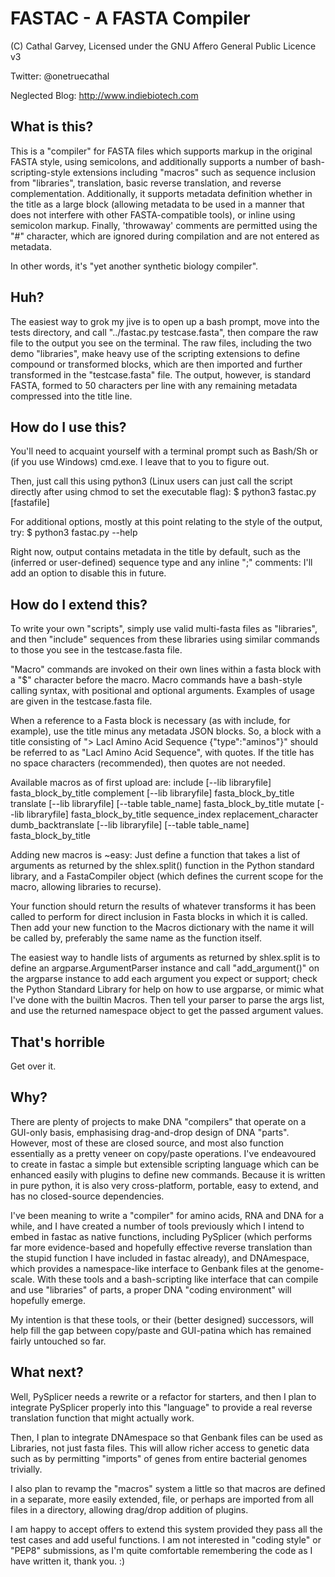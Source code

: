 FASTAC - A FASTA Compiler
=========================
(C) Cathal Garvey, Licensed under the GNU Affero General Public Licence v3

Twitter: @onetruecathal

Neglected Blog: http://www.indiebiotech.com

What is this?
-------------
This is a "compiler" for FASTA files which supports markup in the original FASTA style, using semicolons, and additionally supports a number of bash-scripting-style extensions including "macros" such as sequence inclusion from "libraries", translation, basic reverse translation, and reverse complementation. Additionally, it supports metadata definition whether in the title as a large block (allowing metadata to be used in a manner that does not interfere with other FASTA-compatible tools), or inline using semicolon markup. Finally, 'throwaway' comments are permitted using the "#" character, which are ignored during compilation and are not entered as metadata.

In other words, it's "yet another synthetic biology compiler".

Huh?
----
The easiest way to grok my jive is to open up a bash prompt, move into the tests directory, and call "../fastac.py testcase.fasta", then compare the raw file to the output you see on the terminal. The raw files, including the two demo "libraries", make heavy use of the scripting extensions to define compound or transformed blocks, which are then imported and further transformed in the "testcase.fasta" file. The output, however, is standard FASTA, formed to 50 characters per line with any remaining metadata compressed into the title line.

How do I use this?
------------------
You'll need to acquaint yourself with a terminal prompt such as Bash/Sh or (if you use Windows) cmd.exe. I leave that to you to figure out.

Then, just call this using python3 (Linux users can just call the script directly after using chmod to set the executable flag):
$ python3 fastac.py [fastafile]

For additional options, mostly at this point relating to the style of the output, try:
$ python3 fastac.py --help

Right now, output contains metadata in the title by default, such as the (inferred or user-defined) sequence type and any inline ";" comments: I'll add an option to disable this in future.

How do I extend this?
---------------------
To write your own "scripts", simply use valid multi-fasta files as "libraries", and then "include" sequences from these libraries using similar commands to those you see in the testcase.fasta file.

"Macro" commands are invoked on their own lines within a fasta block with a "$" character before the macro. Macro commands have a bash-style calling syntax, with positional and optional arguments. Examples of usage are given in the testcase.fasta file.

When a reference to a Fasta block is necessary (as with include, for example), use the title minus any metadata JSON blocks. So, a block with a title consisting of "> LacI Amino Acid Sequence {"type":"aminos"}" should be referred to as "LacI Amino Acid Sequence", with quotes. If the title has no space characters (recommended), then quotes are not needed.

Available macros as of first upload are:
include [--lib libraryfile] fasta_block_by_title
complement [--lib libraryfile] fasta_block_by_title
translate [--lib libraryfile] [--table table_name] fasta_block_by_title
mutate [--lib libraryfile] fasta_block_by_title sequence_index replacement_character
dumb_backtranslate [--lib libraryfile] [--table table_name] fasta_block_by_title

Adding new macros is ~easy: Just define a function that takes a list of arguments as returned by the shlex.split() function in the Python standard library, and a FastaCompiler object (which defines the current scope for the macro, allowing libraries to recurse).

Your function should return the results of whatever transforms it has been called to perform for direct inclusion in Fasta blocks in which it is called. Then add your new function to the Macros dictionary with the name it will be called by, preferably the same name as the function itself.

The easiest way to handle lists of arguments as returned by shlex.split is to define an argparse.ArgumentParser instance and call "add_argument()" on the argparse instance to add each argument you expect or support; check the Python Standard Library for help on how to use argparse, or mimic what I've done with the builtin Macros. Then tell your parser to parse the args list, and use the returned namespace object to get the passed argument values.

That's horrible
---------------
Get over it.

Why?
----
There are plenty of projects to make DNA "compilers" that operate on a GUI-only basis, emphasising drag-and-drop design of DNA "parts". However, most of these are closed source, and most also function essentially as a pretty veneer on copy/paste operations. I've endeavoured to create in fastac a simple but extensible scripting language which can be enhanced easily with plugins to define new commands. Because it is written in pure python, it is also very cross-platform, portable, easy to extend, and has no closed-source dependencies.

I've been meaning to write a "compiler" for amino acids, RNA and DNA for a while, and I have created a number of tools previously which I intend to embed in fastac as native functions, including PySplicer (which performs far more evidence-based and hopefully effective reverse translation than the stupid function I have included in fastac already), and DNAmespace, which provides a namespace-like interface to Genbank files at the genome-scale. With these tools and a bash-scripting like interface that can compile and use "libraries" of parts, a proper DNA "coding environment" will hopefully emerge.

My intention is that these tools, or their (better designed) successors, will help fill the gap between copy/paste and GUI-patina which has remained fairly untouched so far.

What next?
----------
Well, PySplicer needs a rewrite or a refactor for starters, and then I plan to integrate PySplicer properly into this "language" to provide a real reverse translation function that might actually work.

Then, I plan to integrate DNAmespace so that Genbank files can be used as Libraries, not just fasta files. This will allow richer access to genetic data such as by permitting "imports" of genes from entire bacterial genomes trivially.

I also plan to revamp the "macros" system a little so that macros are defined in a separate, more easily extended, file, or perhaps are imported from all files in a directory, allowing drag/drop addition of plugins.

I am happy to accept offers to extend this system provided they pass all the test cases and add useful functions. I am not interested in "coding style" or "PEP8" submissions, as I'm quite comfortable remembering the code as I have written it, thank you. :)
